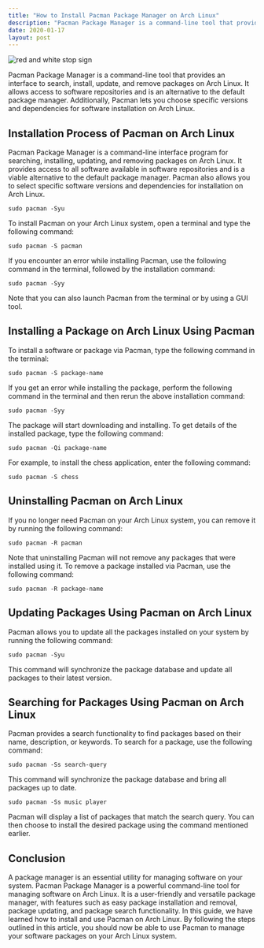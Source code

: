 ```yaml
---
title: "How to Install Pacman Package Manager on Arch Linux"
description: "Pacman Package Manager is a command-line tool that provides an interface to search, install, update, and remove packages on Arch Linux. It allows access to software repositories and is an alternative to the default package manager. Additionally, Pacman lets you choose specific versions and dependencies for software installation on Arch Linux."
date: 2020-01-17
layout: post
---
```


<article>
  <img alt="red and white stop sign" src="https://images.unsplash.com/photo-1605882174146-a464b70cf691?crop=entropy&amp;cs=tinysrgb&amp;fit=max&amp;fm=jpg&amp;ixid=Mnw0NDU0NTZ8MHwxfHNlYXJjaHwxfHxIb3clMjB0byUyMEluc3RhbGwlMjBQYWNtYW4lMjBQYWNrYWdlJTIwTWFuYWdlciUyMG9uJTIwQXJjaCUyMExpbnV4fGVufDB8MHx8fDE2ODM2NjA5Mjg&amp;ixlib=rb-4.0.3&amp;q=80&amp;w=1080"/>
  <p>Pacman Package Manager is a command-line tool that provides an interface to search, install, update, and remove packages on Arch Linux. It allows access to software repositories and is an alternative to the default package manager. Additionally, Pacman lets you choose specific versions and dependencies for software installation on Arch Linux.</p>
  <h2>Installation Process of Pacman on Arch Linux</h2>
  <p>Pacman Package Manager is a command-line interface program for searching, installing, updating, and removing packages on Arch Linux. It provides access to all software available in software repositories and is a viable alternative to the default package manager. Pacman also allows you to select specific software versions and dependencies for installation on Arch Linux.</p>
  <pre><code>sudo pacman -Syu</code></pre>
  <p>To install Pacman on your Arch Linux system, open a terminal and type the following command:</p>
  <pre><code>sudo pacman -S pacman</code></pre>
  <p>If you encounter an error while installing Pacman, use the following command in the terminal, followed by the installation command:</p>
  <pre><code>sudo pacman -Syy</code></pre>
  <p>Note that you can also launch Pacman from the terminal or by using a GUI tool.</p>
  <h2>Installing a Package on Arch Linux Using Pacman</h2>
  <p>To install a software or package via Pacman, type the following command in the terminal:</p>
  <pre><code>sudo pacman -S package-name</code></pre>
  <p>If you get an error while installing the package, perform the following command in the terminal and then rerun the above installation command:</p>
  <pre><code>sudo pacman -Syy</code></pre>
  <p>The package will start downloading and installing. To get details of the installed package, type the following command:</p>
  <pre><code>sudo pacman -Qi package-name</code></pre>
  <p>For example, to install the chess application, enter the following command:</p>
  <pre><code>sudo pacman -S chess</code></pre>
  <h2>Uninstalling Pacman on Arch Linux</h2>
  <p>If you no longer need Pacman on your Arch Linux system, you can remove it by running the following command:</p>
  <pre><code>sudo pacman -R pacman</code></pre>
  <p>Note that uninstalling Pacman will not remove any packages that were installed using it. To remove a package installed via Pacman, use the following command:</p>
  <pre><code>sudo pacman -R package-name</code></pre>
  <h2>Updating Packages Using Pacman on Arch Linux</h2>
  <p>Pacman allows you to update all the packages installed on your system by running the following command:</p>
  <pre><code>sudo pacman -Syu</code></pre>
  <p>This command will synchronize the package database and update all packages to their latest version.</p>
  <h2>Searching for Packages Using Pacman on Arch Linux</h2>
  <p>Pacman provides a search functionality to find packages based on their name, description, or keywords. To search for a package, use the following command:</p>
  <pre><code>sudo pacman -Ss search-query</code></pre>
  <p>This command will synchronize the package database and bring all packages up to date.</p>
  <p></p><pre><code>sudo pacman -Ss music player</code></pre>
  <p>Pacman will display a list of packages that match the search query. You can then choose to install the desired package using the command mentioned earlier.</p>
  <h2>Conclusion</h2>
  <p>A package manager is an essential utility for managing software on your system. Pacman Package Manager is a powerful command-line tool for managing software on Arch Linux. It is a user-friendly and versatile package manager, with features such as easy package installation and removal, package updating, and package search functionality. In this guide, we have learned how to install and use Pacman on Arch Linux. By following the steps outlined in this article, you should now be able to use Pacman to manage your software packages on your Arch Linux system.</p>
</article>